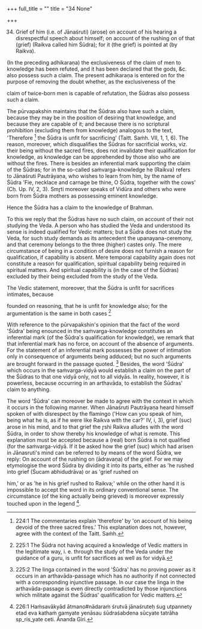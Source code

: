 +++
full_title = ""
title = "34 None"

+++


34. Grief of him (i.e. of Jānaśruti) (arose) on account of his hearing a disrespectful speech about himself; on account of the rushing on of that (grief) (Raikva called him Śūdra); for it (the grief) is pointed at (by Raikva).

(In the preceding adhikaraṇa) the exclusiveness of the claim of men to knowledge has been refuted, and it has been declared that the gods, &c. also possess such a claim. The present adhikaraṇa is entered on for the purpose of removing the doubt whether, as the exclusiveness of the

claim of twice-born men is capable of refutation, the Śūdras also possess such a claim.

The pūrvapakshin maintains that the Śūdras also have such a claim, because they may be in the position of desiring that knowledge, and because they are capable of it; and because there is no scriptural prohibition (excluding them from knowledge) analogous to the text, 'Therefore [^fn_224] the Śūdra is unfit for sacrificing' (Taitt. Saṁh. VII, 1, 1, 6). The reason, moreover, which disqualifies the Śūdras for sacrificial works, viz. their being without the sacred fires, does not invalidate their qualification for knowledge, as knowledge can be apprehended by those also who are without the fires. There is besides an inferential mark supporting the claim of the Śūdras; for in the so-called saṁvarga-knowledge he (Raikva) refers to Jānaśruti Pautrāyaṇa, who wishes to learn from him, by the name of Śūdra 'Fie, necklace and carnage be thine, O Śūdra, together with the cows' (Cḥ. Up. IV, 2, 3). Smr̥ti moreover speaks of Vidūra and others who were born from Śūdra mothers as possessing eminent knowledge.

Hence the Śūdra has a claim to the knowledge of Brahman.

[^fn_224]: 224:1 The commentaries explain 'therefore' by 'on account of his being devoid of the three sacred fires.' This explanation does not, however, agree with the context of the Taitt. Saṁh.

To this we reply that the Śūdras have no such claim, on account of their not studying the Veda. A person who has studied the Veda and understood its sense is indeed qualified for Vedic matters; but a Śūdra does not study the Veda, for such study demands as its antecedent the upanayana-ceremony, and that ceremony belongs to the three (higher) castes only. The mere circumstance of being in a condition of desire does not furnish a reason for qualification, if capability is absent. Mere temporal capability again does not constitute a reason for qualification, spiritual capability being required in spiritual matters. And spiritual capability is (in the case of the Śūdras) excluded by their being excluded from the study of the Veda.

The Vedic statement, moreover, that the Śūdra is unfit for sacrifices intimates, because

founded on reasoning, that he is unfit for knowledge also; for the argumentation is the same in both cases  [^fn_225]

With reference to the pūrvapakshin's opinion that the fact of the word 'Śūdra' being enounced in the saṁvarga-knowledge constitutes an inferential mark (of the Śūdra's qualification for knowledge), we remark that that inferential mark has no force, on account of the absence of arguments. For the statement of an inferential mark possesses the power of intimation only in consequence of arguments being adduced; but no such arguments are brought forward in the passage quoted.  [^fn_226] Besides, the word 'Śūdra' which occurs in the saṁvarga-vidyā would establish a claim on the part of the Śūdras to that one vidyā only, not to all vidyās. In reality, however, it is powerless, because occurring in an arthavāda, to establish the Śūdras' claim to anything.

The word 'Śūdra' can moreover be made to agree with the context in which it occurs in the following manner. When Jānaśruti Pautrāyaṇa heard himself spoken of with disrespect by the flamingo ('How can you speak of him, being what he is, as if he were like Raikva with the car?' IV, i, 3), grief (suc) arose in his mind, and to that grief the r̥shi Raikva alludes with the word Śūdra, in order to show thereby his knowledge of what is remote. This explanation must be accepted because a (real) born Śūdra is not qualified (for the saṁvarga-vidyā. If it be asked how the grief (suc) which had arisen in Jānasruti's mind can be referred to by means of the word Śūdra, we reply: On account of the rushing on (ādravaṇa) of the grief. For we may etymologise the word Śūdra by dividing it into its parts, either as 'he rushed into grief (Śucam abhidudrāva) or as 'grief rushed on

[^fn_225]: 225:1 The Śūdra not having acquired a knowledge of Vedic matters in the legitimate way, i. e. through the study of the Veda under the guidance of a guru, is unfit for sacrifices as well as for vidyā.

[^fn_226]: 225:2 The linga contained in the word 'Śūdra' has no proving power as it occurs in an arthavāda-passage which has no authority if not connected with a corresponding injunctive passage. In our case the linga in the arthavāda-passage is even directly contradicted by those injunctions which militate against the Śūdras' qualification for Vedic matters.

him,' or as 'he in his grief rushed to Raikva;' while on the other hand it is impossible to accept the word in its ordinary conventional sense. The circumstance (of the king actually being grieved) is moreover expressly touched upon in the legend [^fn_227].

[^fn_227]: 226:1 Haṁsavākyād ātmano#nādaraṁ śrutvā jānaśruteḥ śug utpannety etad eva kathaṁ gamyate yenāsau śūdraśabdena sūcyate tatrāha sp_ris_yate ceti. Ānanda Giri.

